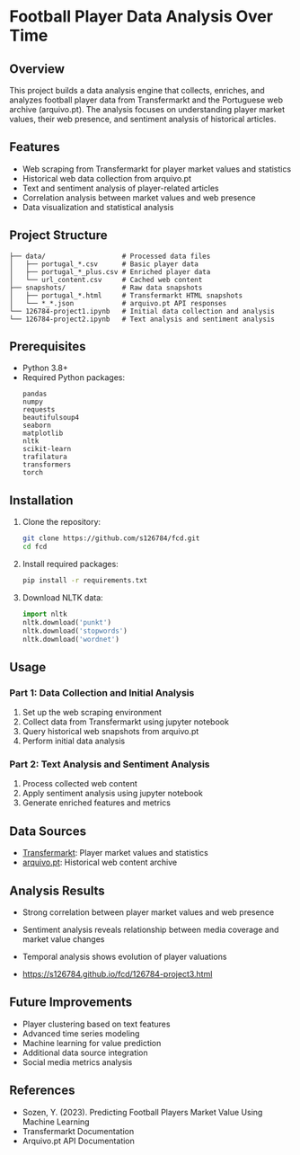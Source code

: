 # Football Player Data Analysis Over Time

## Overview
This project builds a data analysis engine that collects, enriches, and analyzes football player data from Transfermarkt and the Portuguese web archive (arquivo.pt). The analysis focuses on understanding player market values, their web presence, and sentiment analysis of historical articles.

## Features
- Web scraping from Transfermarkt for player market values and statistics
- Historical web data collection from arquivo.pt
- Text and sentiment analysis of player-related articles
- Correlation analysis between market values and web presence
- Data visualization and statistical analysis

## Project Structure
```
├── data/                   # Processed data files
│   ├── portugal_*.csv      # Basic player data
│   ├── portugal_*_plus.csv # Enriched player data
│   └── url_content.csv     # Cached web content
├── snapshots/              # Raw data snapshots
│   ├── portugal_*.html     # Transfermarkt HTML snapshots
│   └── *_*.json            # arquivo.pt API responses
└── 126784-project1.ipynb   # Initial data collection and analysis
└── 126784-project2.ipynb   # Text analysis and sentiment analysis
```

## Prerequisites
- Python 3.8+
- Required Python packages:
  ```
  pandas
  numpy
  requests
  beautifulsoup4
  seaborn
  matplotlib
  nltk
  scikit-learn
  trafilatura
  transformers
  torch
  ```

## Installation
1. Clone the repository:
   ```bash
   git clone https://github.com/s126784/fcd.git
   cd fcd
   ```

2. Install required packages:
   ```bash
   pip install -r requirements.txt
   ```

3. Download NLTK data:
   ```python
   import nltk
   nltk.download('punkt')
   nltk.download('stopwords')
   nltk.download('wordnet')
   ```

## Usage

### Part 1: Data Collection and Initial Analysis
1. Set up the web scraping environment
2. Collect data from Transfermarkt using jupyter notebook
3. Query historical web snapshots from arquivo.pt
4. Perform initial data analysis

### Part 2: Text Analysis and Sentiment Analysis
1. Process collected web content
2. Apply sentiment analysis using jupyter notebook
3. Generate enriched features and metrics

## Data Sources
- [Transfermarkt](https://www.transfermarkt.com/): Player market values and statistics
- [arquivo.pt](https://arquivo.pt/): Historical web content archive

## Analysis Results
- Strong correlation between player market values and web presence
- Sentiment analysis reveals relationship between media coverage and market value changes
- Temporal analysis shows evolution of player valuations

- https://s126784.github.io/fcd/126784-project3.html

## Future Improvements
- Player clustering based on text features
- Advanced time series modeling
- Machine learning for value prediction
- Additional data source integration
- Social media metrics analysis

## References
- Sozen, Y. (2023). Predicting Football Players Market Value Using Machine Learning
- Transfermarkt Documentation
- Arquivo.pt API Documentation
